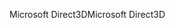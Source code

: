 <span data-ttu-id="ffb74-101">Microsoft Direct3D</span><span class="sxs-lookup"><span data-stu-id="ffb74-101">Microsoft Direct3D</span></span>